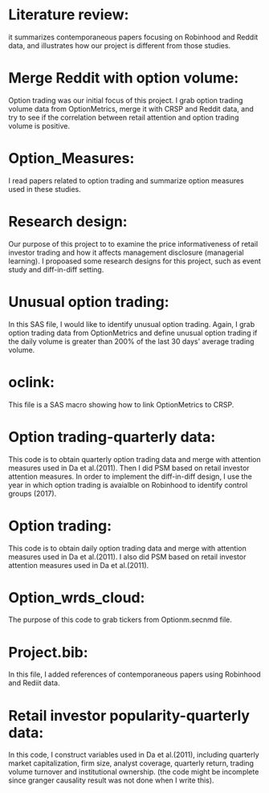 # Literature review:
it summarizes contemporaneous papers focusing on Robinhood and Reddit data, and illustrates how our project is different from those studies.

# Merge Reddit with option volume:
Option trading was our initial focus of this project. I grab option trading volume data from OptionMetrics, merge it with CRSP and Reddit data, and try to see if the correlation between retail attention and option trading volume is positive.

# Option_Measures:
I read papers related to option trading and summarize option measures used in these studies. 

# Research design:
Our purpose of this project to to examine the price informativeness of retail investor trading and how it affects management disclosure (managerial learning). I propoased some research designs for this project, such as event study and diff-in-diff setting.

# Unusual option trading:
In this SAS file, I would like to identify unusual option trading. Again, I grab option trading data from OptionMetrics and define unusual option trading if the daily volume is greater than 200% of the last 30 days' average trading volume. 

# oclink:
This file is a SAS macro showing how to link OptionMetrics to CRSP. 

# Option trading-quarterly data:
This code is to obtain quarterly option trading data and merge with attention measures used in Da et al.(2011). Then I did PSM based on retail investor attention measures. In order to implement the diff-in-diff design, I use the year in which option trading is avaialble on Robinhood to identify control groups (2017). 

# Option trading:
This code is to obtain daily option trading data and merge with attention measures used in Da et al.(2011). I also did PSM based on retail investor attention measures used in Da et al.(2011).

# Option_wrds_cloud:
The purpose of this code to grab tickers from Optionm.secnmd file. 

# Project.bib:
In this file, I added references of contemporaneous papers using Robinhood and Rediit data. 

# Retail investor popularity-quarterly data:
In this code, I construct variables used in Da et al.(2011), including quarterly market capitalization, firm size, analyst coverage, quarterly return, trading volume turnover and institutional ownership. (the code might be incomplete since granger causality result was not done when I write this).  
